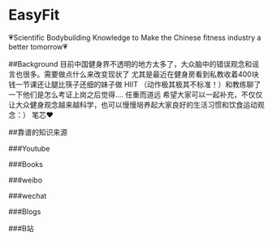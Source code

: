# EasyFit
💗Scientific Bodybuilding Knowledge to Make the Chinese fitness industry a better tomorrow💗

##Background
目前中国健身界不透明的地方太多了，大众脑中的错误观念和谣言也很多。需要做点什么来改变现状了
尤其是最近在健身房看到私教收着400块钱一节课还让腿比筷子还细的妹子做 HIIT （动作极其极其不标准！）和教练聊了一下他们是怎么考证上岗之后觉得....
任重而道远
希望大家可以一起补充，不仅仅让大众健身观念越来越科学，也可以慢慢培养起大家良好的生活习惯和饮食运动观念：）
笔芯❤️


##靠谱的知识来源


###Youtube

###Books

###weibo

###wechat

###Blogs

###B站


##
